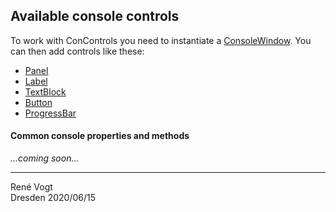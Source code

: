 ﻿## Available console controls

To work with ConControls you need to instantiate a [ConsoleWindow](ConsoleWindow.md). You can then add controls like these:

- [Panel](Panel.md)
- [Label](Label.md)
- [TextBlock](TextBlock.md)
- [Button](Button.md)
- [ProgressBar](ProgressBar.md)

#### Common console properties and methods

_...coming soon..._

---
Ren&eacute; Vogt  
Dresden 2020/06/15
